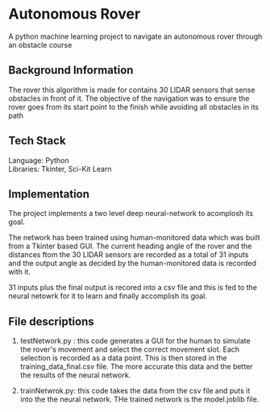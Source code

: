 
# Autonomous Rover 

A python machine learning project to navigate an autonomous rover through an obstacle course 


## Background Information
The rover this algorithm is made for contains 30 LIDAR sensors that sense obstacles in front of it. The objective of the navigation was to ensure the rover goes from its start point to the finish while avoiding all obstacles in its path
## Tech Stack

Language: Python<br/>
Libraries: Tkinter, Sci-Kit Learn


## Implementation

The project implements a two level deep neural-network to acomplosh its goal. 

The network has been trained using human-monitored data which was built from a Tkinter based GUI. The current heading angle of the rover and the distances ftom the 30 LIDAR sensors are recorded as a total of 31 inputs and the output angle as decided by the human-monitored data is recorded with it.

31 inputs plus the final output is recored into a csv file and this is fed to the neural netowrk for it to learn and finally accomplish its goal. 


## File descriptions

1) testNetwork.py : this code generates a GUI for the human to simulate the rover's movement and select the correct movement slot. Each selection is recorded as a data point. This is then stored in the training_data_final.csv file. The more accurate this data and the better the results of the neural network.

2) trainNetwrok.py: this code takes the data from the csv file and puts it into the the neural network. THe trained network is the model.joblib file.
